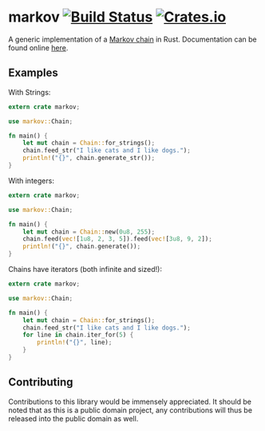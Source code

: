 # markov [![Build Status](https://travis-ci.org/aatxe/markov.svg?branch=master)](https://travis-ci.org/aatxe/markov) [![Crates.io](https://img.shields.io/crates/v/markov.svg)](https://crates.io/crates/markov) #

A generic implementation of a [Markov chain](https://en.wikipedia.org/wiki/Markov_chain) in Rust. 
Documentation can be found online [here](http://www.rust-ci.org/aatxe/markov/doc/markov/).

## Examples ##

With Strings: 
```rust
extern crate markov;

use markov::Chain;

fn main() {
    let mut chain = Chain::for_strings();
    chain.feed_str("I like cats and I like dogs.");
    println!("{}", chain.generate_str());
}
```

With integers:
```rust
extern crate markov;

use markov::Chain;

fn main() {
    let mut chain = Chain::new(0u8, 255);
    chain.feed(vec![1u8, 2, 3, 5]).feed(vec![3u8, 9, 2]);
    println!("{}", chain.generate());
}
```

Chains have iterators (both infinite and sized!):
```rust
extern crate markov;

use markov::Chain;

fn main() {
    let mut chain = Chain::for_strings();
    chain.feed_str("I like cats and I like dogs.");
    for line in chain.iter_for(5) {
        println!("{}", line);
    }
}
```

## Contributing ##
Contributions to this library would be immensely appreciated. It should be noted that as this is a
public domain project, any contributions will thus be released into the public domain as well.
